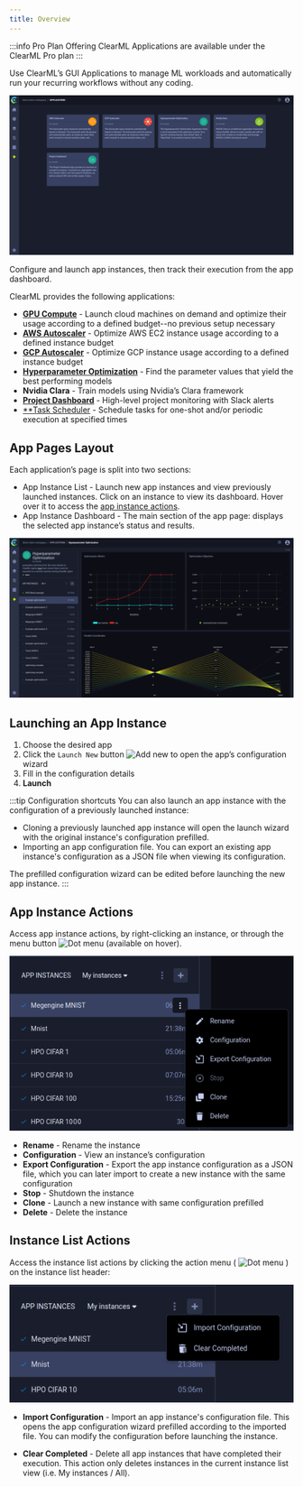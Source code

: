 ```yaml
---
title: Overview
---
```


:::info Pro Plan Offering
ClearML Applications are available under the ClearML Pro plan
:::

Use ClearML’s GUI Applications to manage ML workloads and automatically run your recurring workflows without any coding. 

![Apps page](../../img/apps_overview_page.png)

Configure and launch app instances, then track their execution from the app dashboard.

ClearML provides the following applications:
* [**GPU Compute**](apps_gpu_compute.md) - Launch cloud machines on demand and optimize their usage according to a 
  defined budget--no previous setup necessary
* [**AWS Autoscaler**](apps_aws_autoscaler.md) - Optimize AWS EC2 instance usage according to a defined instance budget
* [**GCP Autoscaler**](apps_gcp_autoscaler.md) - Optimize GCP instance usage according to a defined instance budget
* [**Hyperparameter Optimization**](apps_hpo.md) - Find the parameter values that yield the best performing models
* **Nvidia Clara** - Train models using Nvidia’s Clara framework
* [**Project Dashboard**](apps_dashboard.md) - High-level project monitoring with Slack alerts
* [**Task Scheduler](apps_task_scheduler.md) - Schedule tasks for one-shot and/or periodic execution at specified times

## App Pages Layout
Each application’s page is split into two sections:
* App Instance List - Launch new app instances and view previously launched instances. Click on an instance to view its 
  dashboard. Hover over it to access the [app instance actions](#app-instance-actions).
* App Instance Dashboard - The main section of the app page: displays the selected app instance’s status and results.

![App format](../../img/apps_format_overview.png)

## Launching an App Instance

1. Choose the desired app
1. Click the `Launch New` button <img src="/docs/latest/icons/ico-add.svg" alt="Add new" className="icon size-md space-sm" />  to open the app’s configuration wizard
1. Fill in the configuration details
1. **Launch**

:::tip Configuration shortcuts
You can also launch an app instance with the configuration of a previously launched instance:
* Cloning a previously launched app instance will open the launch wizard with the original instance's configuration 
  prefilled.
* Importing an app configuration file. You can export an existing app instance's configuration as a JSON file when 
  viewing its configuration.

The prefilled configuration wizard can be edited before launching the new app instance.
:::
  
## App Instance Actions
Access app instance actions, by right-clicking an instance, or through the menu button <img src="/docs/latest/icons/ico-dots-v-menu.svg" alt="Dot menu" className="icon size-md space-sm" /> (available on hover).

![App context menu](../../img/app_context_menu.png)

* **Rename** - Rename the instance 
* **Configuration** - View an instance’s configuration 
* **Export Configuration** - Export the app instance configuration as a JSON file, which you can later import to create 
  a new instance with the same configuration   
* **Stop** - Shutdown the instance
* **Clone** - Launch a new instance with same configuration prefilled
* **Delete** - Delete the instance

## Instance List Actions 

Access the instance list actions by clicking the action menu ( <img src="/docs/latest/icons/ico-dots-v-menu.svg" alt="Dot menu" className="icon size-md space-sm" /> ) 
on the instance list header:

![Instance list actions](../../img/apps_instance_list_actions.png)

* **Import Configuration** - Import an app instance's configuration file. This opens the app configuration wizard 
  prefilled according to the imported file. You can modify the configuration before launching the instance.  

* **Clear Completed** - Delete all app instances that have completed their execution. This action only 
deletes instances in the current instance list view (i.e. My instances / All).

